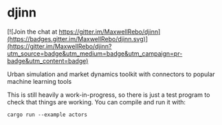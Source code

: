 # djinn

[![Join the chat at https://gitter.im/MaxwellRebo/djinn](https://badges.gitter.im/MaxwellRebo/djinn.svg)](https://gitter.im/MaxwellRebo/djinn?utm_source=badge&utm_medium=badge&utm_campaign=pr-badge&utm_content=badge)

Urban simulation and market dynamics toolkit with connectors to popular machine learning tools

This is still heavily a work-in-progress, so there is just a test program to check that things are working. You can compile and run it with:

    cargo run --example actors
